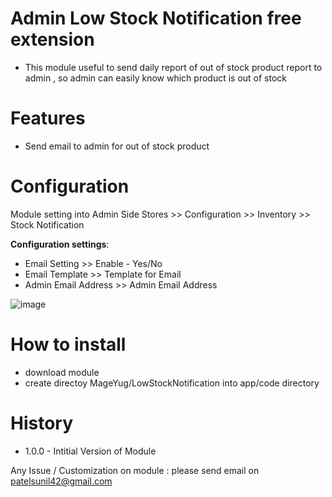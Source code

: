 # Admin Low Stock Notification free extension
 - This module useful to send daily report of out of stock product report to admin , so admin can easily know which product is out of stock

# Features
- Send email to admin for out of stock product 

# Configuration

Module setting into Admin Side
Stores >> Configuration >> Inventory >> Stock Notification 

**Configuration settings**:	
- Email Setting >> Enable - Yes/No
- Email Template  >> Template for Email
- Admin Email Address  >> Admin Email Address 

![image](https://user-images.githubusercontent.com/2923438/214044675-b84767be-2f21-43b5-af0f-21e9da5f0e93.png)

# How to install
- download module
- create directoy MageYug/LowStockNotification into app/code directory

# History
- 1.0.0 - Intitial Version of Module


Any Issue / Customization on module : please send email on <a href="mailto:patelsunil42@gmail.com">patelsunil42@gmail.com</a>
